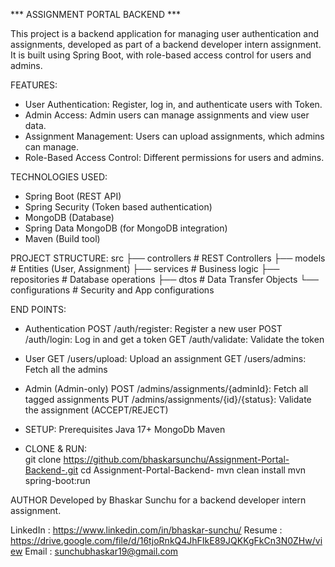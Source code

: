 *** ASSIGNMENT PORTAL BACKEND ***

This project is a backend application for managing user authentication and assignments, developed as part of a backend developer intern assignment. 
It is built using Spring Boot, with role-based access control for users and admins.

FEATURES: 
* User Authentication: Register, log in, and authenticate users with Token. 
* Admin Access: Admin users can manage assignments and view user data.
* Assignment Management: Users can upload assignments, which admins can manage.
* Role-Based Access Control: Different permissions for users and admins.
  
TECHNOLOGIES USED:
* Spring Boot (REST API)
* Spring Security (Token based authentication)
* MongoDB (Database)
* Spring Data MongoDB (for MongoDB integration)
* Maven (Build tool)

PROJECT STRUCTURE:
src
 ├── controllers      # REST Controllers
 ├── models           # Entities (User, Assignment)
 ├── services         # Business logic
 ├── repositories     # Database operations
 ├── dtos             # Data Transfer Objects
 └── configurations   # Security and App configurations

 END POINTS:
* Authentication
    POST /auth/register: Register a new user
    POST /auth/login: Log in and get a token
    GET /auth/validate: Validate the token
* User
    GET /users/upload: Upload an assignment
    GET /users/admins: Fetch all the admins
* Admin (Admin-only)
    POST /admins/assignments/{adminId}: Fetch all tagged assignments
    PUT /admins/assignments/{id}/{status}: Validate the assignment (ACCEPT/REJECT)

* SETUP:
    Prerequisites
      Java 17+
      MongoDb
      Maven
* CLONE & RUN:    
    git clone https://github.com/bhaskarsunchu/Assignment-Portal-Backend-.git
    cd Assignment-Portal-Backend-
    mvn clean install
    mvn spring-boot:run

AUTHOR
Developed by Bhaskar Sunchu for a backend developer intern assignment.

LinkedIn : https://www.linkedin.com/in/bhaskar-sunchu/ 
Resume : https://drive.google.com/file/d/16tjoRnkQ4JhFIkE89JQKKgFkCn3N0ZHw/view 
Email : sunchubhaskar19@gmail.com 
